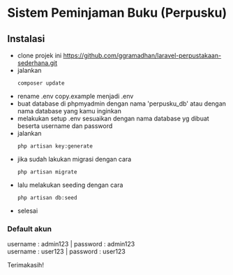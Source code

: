 # Sistem Peminjaman Buku (Perpusku)
## Instalasi
 - clone projek ini https://github.com/ggramadhan/laravel-perpustakaan-sederhana.git
 - jalankan
    ```
    composer update
    ```
 - rename .env copy.example menjadi .env
 - buat database di phpmyadmin dengan nama 'perpusku_db' atau dengan nama database yang kamu inginkan
 - melakukan setup .env sesuaikan dengan nama database yg dibuat beserta username dan password
 - jalankan
    ``` 
    php artisan key:generate
    ```
 - jika sudah lakukan migrasi dengan cara 
    ```
    php artisan migrate
    ```
 - lalu melakukan seeding dengan cara 
    ``` 
    php artisan db:seed
    ```
 - selesai
 
 ### Default akun
 username : admin123 | password : admin123 <br>
 username : user123 | password : user123

Terimakasih!
